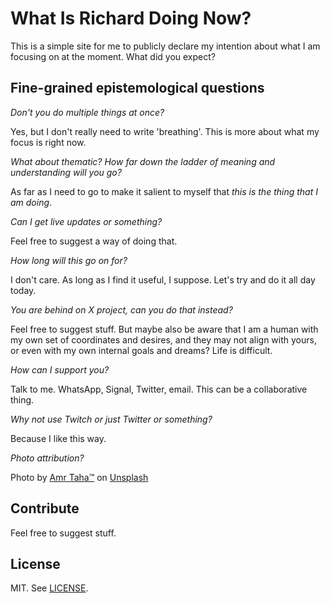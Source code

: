 # What Is Richard Doing Now?

This is a simple site for me to publicly declare my intention about what I am focusing on at the moment. What did you expect?

## Fine-grained epistemological questions

*Don't you do multiple things at once?*

Yes, but I don't really need to write 'breathing'. This is more about what my focus is right now.

*What about thematic? How far down the ladder of meaning and understanding will you go?*

As far as I need to go to make it salient to myself that _this is the thing that I am doing_.

*Can I get live updates or something?*

Feel free to suggest a way of doing that.

*How long will this go on for?*

I don't care. As long as I find it useful, I suppose. Let's try and do it all day today.

*You are behind on X project, can you do that instead?*

Feel free to suggest stuff. But maybe also be aware that I am a human with my own set of coordinates and desires, and they may not align with yours, or even with my own internal goals and dreams? Life is difficult.

*How can I support you?*

Talk to me. WhatsApp, Signal, Twitter, email. This can be a collaborative thing.

*Why not use Twitch or just Twitter or something?*

Because I like this way.

*Photo attribution?*

Photo by <a href="https://unsplash.com/@amr_taha?utm_source=unsplash&utm_medium=referral&utm_content=creditCopyText">Amr Taha™</a> on <a href="https://unsplash.com/?utm_source=unsplash&utm_medium=referral&utm_content=creditCopyText">Unsplash</a>

## Contribute

Feel free to suggest stuff.

## License

MIT. See [LICENSE](LICENSE). 
